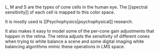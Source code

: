 L, M and S are the types of cone cells in the human eye.
The [[spectral sensitivity]] of each cell is mapped to this color space.

It is mostly used is [[Psychophysics|psychophysical]] research.

It also makes it easy to model some of the per-cone gain adjustments that happen in the retina. The retina adjusts the sensitivity of different cones when trying to white balance a scene and some digital imaging white balancing algorithms mimic these operations in LMS space.